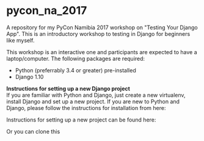 # pycon_na_2017
A repository for my PyCon Namibia 2017 workshop on "Testing Your Django App". This is an introductory workshop to testing in Django for beginners like myself.

This workshop is an interactive one and participants are expected to have a laptop/computer. The following packages are required:
<ul> 
<li>Python (preferrably 3.4 or greater) pre-installed</li>
<li>Django 1.10</li>
</ul>

<strong>Instructions for setting up a new Django project</strong>
<br>
If you are familiar with Python and Django, just create a new virtualenv, install Django and set up a new project. If you are new to Python and Django, please follow the instructions for installation from here:

Instructions for setting up a new project can be found here:

Or you can clone this 
